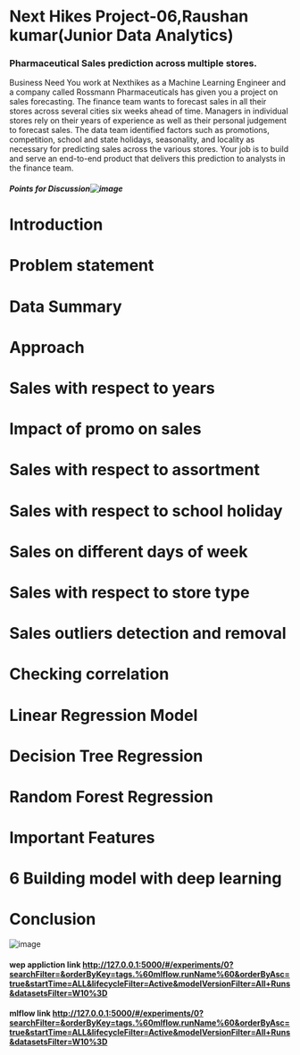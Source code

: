 # Next Hikes Project-06,Raushan kumar(Junior Data Analytics)
### Pharmaceutical Sales prediction across multiple stores.
Business Need
You work at Nexthikes as a Machine Learning Engineer and a company called Rossmann
Pharmaceuticals has given you a project on sales forecasting. The finance team wants to
forecast sales in all their stores across several cities six weeks ahead of time. Managers in
individual stores rely on their years of experience as well as their personal judgement to
forecast sales.
The data team identified factors such as promotions, competition, school and state
holidays, seasonality, and locality as necessary for predicting sales across the various
stores.
Your job is to build and serve an end-to-end product that delivers this prediction to
analysts in the finance team.
##### Points for Discussion![image](https://github.com/Raushananuj/Project-06/assets/147440048/74d4edff-77d7-4a95-98f6-557953505baa)
# Introduction

# Problem statement

# Data Summary

# Approach

# Sales with respect to years

# Impact of promo on sales

# Sales with respect to assortment

# Sales with respect to school holiday

# Sales on different days of week

# Sales with respect to store type

# Sales outliers detection and removal

# Checking correlation

# Linear Regression Model

# Decision Tree Regression

# Random Forest Regression

# Important Features

# 6 Building model with deep learning

# Conclusion
![image](https://github.com/Raushananuj/Project-06/assets/147440048/7f4ffce3-11f0-476e-84ee-478f55e6c70c)


#### wep appliction link http://127.0.0.1:5000/#/experiments/0?searchFilter=&orderByKey=tags.%60mlflow.runName%60&orderByAsc=true&startTime=ALL&lifecycleFilter=Active&modelVersionFilter=All+Runs&datasetsFilter=W10%3D

#### mlflow link http://127.0.0.1:5000/#/experiments/0?searchFilter=&orderByKey=tags.%60mlflow.runName%60&orderByAsc=true&startTime=ALL&lifecycleFilter=Active&modelVersionFilter=All+Runs&datasetsFilter=W10%3D
